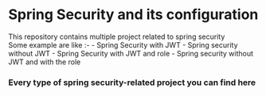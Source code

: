 # Spring Security and its configuration

<p>This repository contains multiple project related to spring security <br> Some example are like :- 
- Spring Security with JWT
- Spring security without JWT
- Spring Security with JWT and role
- Spring security without JWT and with the role
</p>
<h3>Every type of spring security-related project you can find here</h3>
